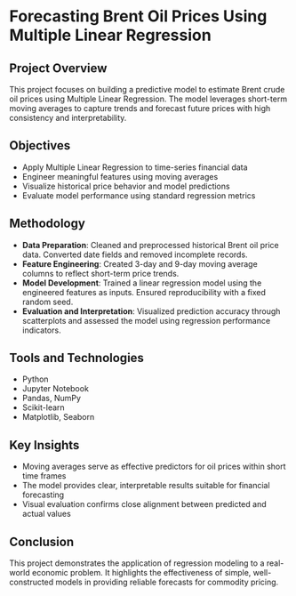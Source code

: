 # Forecasting Brent Oil Prices Using Multiple Linear Regression

## Project Overview  
This project focuses on building a predictive model to estimate Brent crude oil prices using Multiple Linear Regression. The model leverages short-term moving averages to capture trends and forecast future prices with high consistency and interpretability.

## Objectives

- Apply Multiple Linear Regression to time-series financial data
- Engineer meaningful features using moving averages
- Visualize historical price behavior and model predictions
- Evaluate model performance using standard regression metrics

## Methodology

- **Data Preparation**: Cleaned and preprocessed historical Brent oil price data. Converted date fields and removed incomplete records.
- **Feature Engineering**: Created 3-day and 9-day moving average columns to reflect short-term price trends.
- **Model Development**: Trained a linear regression model using the engineered features as inputs. Ensured reproducibility with a fixed random seed.
- **Evaluation and Interpretation**: Visualized prediction accuracy through scatterplots and assessed the model using regression performance indicators.

## Tools and Technologies

- Python  
- Jupyter Notebook  
- Pandas, NumPy  
- Scikit-learn  
- Matplotlib, Seaborn  

## Key Insights

- Moving averages serve as effective predictors for oil prices within short time frames
- The model provides clear, interpretable results suitable for financial forecasting
- Visual evaluation confirms close alignment between predicted and actual values

## Conclusion

This project demonstrates the application of regression modeling to a real-world economic problem. It highlights the effectiveness of simple, well-constructed models in providing reliable forecasts for commodity pricing.


